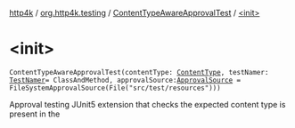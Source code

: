 [http4k](../../index.md) / [org.http4k.testing](../index.md) / [ContentTypeAwareApprovalTest](index.md) / [&lt;init&gt;](./-init-.md)

# &lt;init&gt;

`ContentTypeAwareApprovalTest(contentType: `[`ContentType`](../../org.http4k.core/-content-type/index.md)`, testNamer: `[`TestNamer`](../-test-namer/index.md)` = ClassAndMethod, approvalSource: `[`ApprovalSource`](../-approval-source/index.md)` = FileSystemApprovalSource(File("src/test/resources")))`

Approval testing JUnit5 extension that checks the expected content type is present in the

